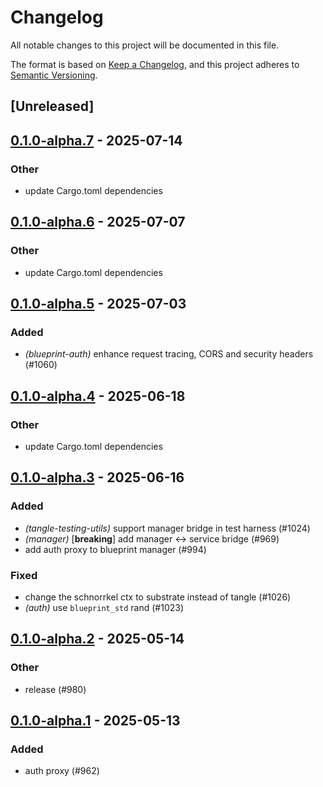 # Changelog

All notable changes to this project will be documented in this file.

The format is based on [Keep a Changelog](https://keepachangelog.com/en/1.0.0/),
and this project adheres to [Semantic Versioning](https://semver.org/spec/v2.0.0.html).

## [Unreleased]

## [0.1.0-alpha.7](https://github.com/tangle-network/blueprint/compare/blueprint-auth-v0.1.0-alpha.6...blueprint-auth-v0.1.0-alpha.7) - 2025-07-14

### Other

- update Cargo.toml dependencies

## [0.1.0-alpha.6](https://github.com/tangle-network/blueprint/compare/blueprint-auth-v0.1.0-alpha.5...blueprint-auth-v0.1.0-alpha.6) - 2025-07-07

### Other

- update Cargo.toml dependencies

## [0.1.0-alpha.5](https://github.com/tangle-network/blueprint/compare/blueprint-auth-v0.1.0-alpha.4...blueprint-auth-v0.1.0-alpha.5) - 2025-07-03

### Added

- *(blueprint-auth)* enhance request tracing, CORS and security headers (#1060)

## [0.1.0-alpha.4](https://github.com/tangle-network/blueprint/compare/blueprint-auth-v0.1.0-alpha.3...blueprint-auth-v0.1.0-alpha.4) - 2025-06-18

### Other

- update Cargo.toml dependencies

## [0.1.0-alpha.3](https://github.com/tangle-network/blueprint/compare/blueprint-auth-v0.1.0-alpha.2...blueprint-auth-v0.1.0-alpha.3) - 2025-06-16

### Added

- *(tangle-testing-utils)* support manager bridge in test harness (#1024)
- *(manager)* [**breaking**] add manager <-> service bridge (#969)
- add auth proxy to blueprint manager (#994)

### Fixed

- change the schnorrkel ctx to substrate instead of tangle (#1026)
- *(auth)* use `blueprint_std` rand (#1023)

## [0.1.0-alpha.2](https://github.com/tangle-network/blueprint/compare/blueprint-auth-v0.1.0-alpha.1...blueprint-auth-v0.1.0-alpha.2) - 2025-05-14

### Other

- release (#980)

## [0.1.0-alpha.1](https://github.com/tangle-network/blueprint/releases/tag/blueprint-auth-v0.1.0-alpha.1) - 2025-05-13

### Added

- auth proxy (#962)
